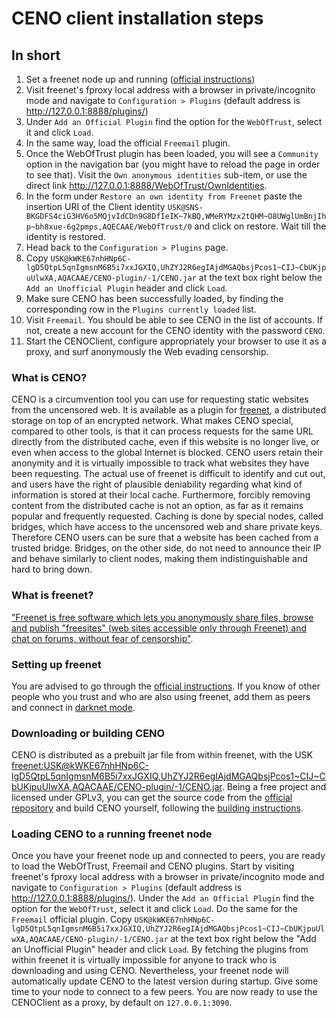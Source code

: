 # CENO client installation steps


## In short
  1. Set a freenet node up and running ([official instructions](https://freenetproject.org/install.html))
  2. Visit freenet's fproxy local address with a browser in private/incognito mode and navigate to `Configuration > Plugins` (default address is <http://127.0.0.1:8888/plugins/>)
  3. Under `Add an Official Plugin` find the option for the `WebOfTrust`, select it and click `Load`.
  4. In the same way, load the official `Freemail` plugin.
  5. Once the WebOfTrust plugin has been loaded, you will see a `Community` option in the navigation bar (you might have to reload the page in order to see that). Visit the `Own anonymous identities` sub-item, or use the direct link <http://127.0.0.1:8888/WebOfTrust/OwnIdentities>.
  6. In the form under `Restore an own identity from Freenet` paste the insertion URI of the Client identity `USK@SNS-BKGDFS4ciG3HV6o5MQjvIdCDn9G8DfIeIK~7kBQ,WMeRYMzx2tQHM~O8UWglUmBnjIhp~bh8xue-6g2pmps,AQECAAE/WebOfTrust/0` and click on restore. Wait till the identity is restored.
  7. Head back to the `Configuration > Plugins` page.
  8. Copy `USK@kWKE67nhHNp6C-lgD5QtpL5qnIgmsnM6B5i7xxJGXIQ,UhZYJ2R6egIAjdMGAQbsjPcos1~CIJ~CbUKjpuUlwXA,AQACAAE/CENO-plugin/-1/CENO.jar` at the text box right below the `Add an Unofficial Plugin` header and click `Load`.
  9. Make sure CENO has been successfully loaded, by finding the corresponding row in the `Plugins currently loaded` list.
  10. Visit `Freemail`. You should be able to see CENO in the list of accounts. If not, create a new account for the CENO identity with the password `CENO`.
  11. Start the CENOClient, configure appropriately your browser to use it as a proxy, and surf anonymously the Web evading censorship.


### What is CENO?
CENO is a circumvention tool you can use for requesting static websites from the uncensored web. It is available as a plugin for [freenet](https://freenetproject.org/), a distributed storage on top of an encrypted network.
What makes CENO special, compared to other tools, is that it can process requests for the same URL directly from the distributed cache, even if this website is no longer live, or even when access to the global Internet is blocked.
CENO users retain their anonymity and it is virtually impossible to track what websites they have been requesting. The actual use of freenet is difficult to identify and cut out, and users have the right of plausible deniability regarding what kind of information is stored at their local cache. Furthermore, forcibly removing content from the distributed cache is not an option, as far as it remains popular and frequently requested.
Caching is done by special nodes, called bridges, which have access to the uncensored web and share private keys. Therefore CENO users can be sure that a website has been cached from a trusted bridge. Bridges, on the other side, do not need to announce their IP and behave similarly to client nodes, making them indistinguishable and hard to bring down.


### What is freenet?
["Freenet is free software which lets you anonymously share files, browse and publish "freesites" (web sites accessible only through Freenet) and chat on forums, without fear of censorship"](https://freenetproject.org/whatis.html).


### Setting up freenet
You are advised to go through the [official instructions](https://freenetproject.org/install.html). If you know of other people who you trust and who are also using freenet, add them as peers and connect in [darknet mode](https://freenetproject.org/connect.html).


### Downloading or building CENO
CENO is distributed as a prebuilt jar file from within freenet, with the USK [freenet:USK@kWKE67nhHNp6C-lgD5QtpL5qnIgmsnM6B5i7xxJGXIQ,UhZYJ2R6egIAjdMGAQbsjPcos1~CIJ~CbUKjpuUlwXA,AQACAAE/CENO-plugin/-1/CENO.jar](http://127.0.0.1:8888/freenet:USK@kWKE67nhHNp6C-lgD5QtpL5qnIgmsnM6B5i7xxJGXIQ,UhZYJ2R6egIAjdMGAQbsjPcos1~CIJ~CbUKjpuUlwXA,AQACAAE/CENO-plugin/-1/CENO.jar).
Being a free project and licensed under GPLv3, you can get the source code from the [official repository](https://github.com/equalitie/ceno) and build CENO yourself, following the [building instructions](https://github.com/equalitie/ceno/blob/master/ceno-freenet/README.building.md).


### Loading CENO to a running freenet node
Once you have your freenet node up and connected to peers, you are ready to load the WebOfTrust, Freemail and CENO plugins.
Start by visiting freenet's fproxy local address with a browser in private/incognito mode and navigate to `Configuration > Plugins` (default address is <http://127.0.0.1:8888/plugins/>). Under the `Add an Official Plugin` find the option for the `WebOfTrust`, select it and click `Load`. Do the same for the `Freemail` official plugin. Copy `USK@kWKE67nhHNp6C-lgD5QtpL5qnIgmsnM6B5i7xxJGXIQ,UhZYJ2R6egIAjdMGAQbsjPcos1~CIJ~CbUKjpuUlwXA,AQACAAE/CENO-plugin/-1/CENO.jar` at the text box right below the "Add an Unofficial Plugin" header and click `Load`. By fetching the plugins from within freenet it is virtually impossible for anyone to track who is downloading and using CENO. Nevertheless, your freenet node will automatically update CENO to the latest version during startup.
Give some time to your node to connect to a few peers. You are now ready to use the CENOClient as a proxy, by default on `127.0.0.1:3090`.
